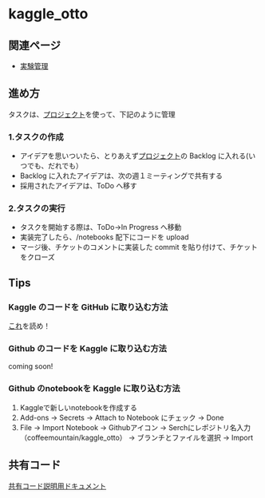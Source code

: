 # kaggle_otto

## 関連ページ

-   [実験管理](https://docs.google.com/spreadsheets/d/1Br1GpHDM-zCWoxzzBk4m5koF3EzXDhFOBjRc1t0Kt8A/edit#gid=0)

## 進め方

タスクは、[プロジェクト](https://github.com/users/coffeemountain/projects/5/views/1?layout=board)を使って、下記のように管理

### 1.タスクの作成

-   アイデアを思いついたら、とりあえず[プロジェクト](https://github.com/users/coffeemountain/projects/5/views/1?layout=board)の Backlog に入れる(いつでも、だれでも）
-   Backlog に入れたアイデアは、次の週１ミーティングで共有する
-   採用されたアイデアは、ToDo へ移す

### 2.タスクの実行

-   タスクを開始する際は、ToDo→In Progress へ移動
-   実装完了したら、/notebooks 配下にコードを upload
-   マージ後、チケットのコメントに実装した commit を貼り付けて、チケットをクローズ

## Tips

### Kaggle のコードを GitHub に取り込む方法

[これ](https://www.kaggle.com/product-feedback/295170)を読め！

### Github のコードを Kaggle に取り込む方法

coming soon!

### Github のnotebookを Kaggle に取り込む方法

1. Kaggleで新しいnotebookを作成する
2. Add-ons -> Secrets -> Attach to Notebook にチェック -> Done
3. File -> Import Notebook -> Githubアイコン -> Serchにレポジトリ名入力（coffeemountain/kaggle_otto） -> ブランチとファイルを選択 -> Import

## 共有コード

[共有コード説明用ドキュメント](./src/README.md)
